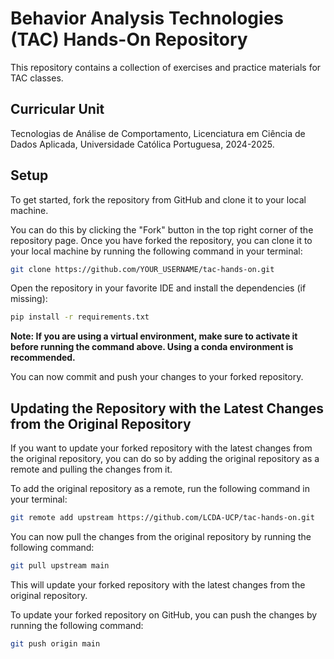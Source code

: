 # Behavior Analysis Technologies (TAC) Hands-On Repository

This repository contains a collection of exercises and practice materials for TAC classes.

## Curricular Unit
Tecnologias de Análise de Comportamento, Licenciatura em Ciência de Dados Aplicada, Universidade Católica Portuguesa, 2024-2025.

## Setup

To get started, fork the repository from GitHub and clone it to your local machine.

You can do this by clicking the "Fork" button in the top right corner of the repository page. Once you have forked the repository, you can clone it to your local machine by running the following command in your terminal:

```bash
git clone https://github.com/YOUR_USERNAME/tac-hands-on.git
```

Open the repository in your favorite IDE and install the dependencies (if missing):
```bash
pip install -r requirements.txt
```

**Note: If you are using a virtual environment, make sure to activate it before running the command above. Using a conda environment is recommended.**

You can now commit and push your changes to your forked repository.

## Updating the Repository with the Latest Changes from the Original Repository

If you want to update your forked repository with the latest changes from the original repository, you can do so by adding the original repository as a remote and pulling the changes from it.

To add the original repository as a remote, run the following command in your terminal:

```bash
git remote add upstream https://github.com/LCDA-UCP/tac-hands-on.git
```

You can now pull the changes from the original repository by running the following command:

```bash
git pull upstream main
```

This will update your forked repository with the latest changes from the original repository.

To update your forked repository on GitHub, you can push the changes by running the following command:

```bash
git push origin main
```
